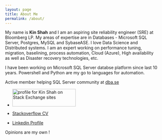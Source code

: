 ```yaml
---
layout: page
title: About Me
permalink: /about/
---
```


My name is **Kin Shah** and I am an aspiring site reliability engineer (SRE) at Bloomberg LP. My areas of expertise are in Databases - Microsoft SQL Server, Postgres, MySQL and SybaseASE. I love Data Science and Distributed systems. I am an expert working on performance tuning, migration, baselining, process automation, Cloud (Azure), High availability as well as Disaster recovery technologies, etc.

I have been working on Microsoft SQL Server databse platform since last 10 years. Powershell and Python are my go to languages for automation.

Active member helping SQL Server community at [dba.se](https://dba.stackexchange.com/users/8783/kin-shah?tab=profile)

 - <a href="https://stackexchange.com/users/1477326"><img src="https://stackexchange.com/users/flair/1477326.png" width="208" height="58" alt="profile for Kin Shah on Stack Exchange sites" title="profile for Kin Shah on Stack Exchange, a network of free, community-driven Q&amp;A sites"></a>

- [Stackoverflow CV](https://stackoverflow.com/cv/kinshah)
- [Linkedin Profile](https://www.linkedin.com/in/kinjalkshah/)

Opinions are my own !
